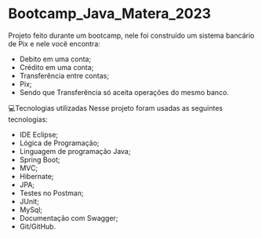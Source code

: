 # Bootcamp_Java_Matera_2023

Projeto feito durante um bootcamp, nele foi construído um sistema bancário de Pix e nele você encontra:

- Debito em uma conta;
- Crédito em uma conta;
- Transferência entre contas;
- Pix;
- Sendo que Transferência só aceita operações do mesmo banco.

💻Tecnologias utilizadas
Nesse projeto foram usadas as seguintes tecnologias:

- IDE Eclipse;
- Lógica de Programação;
- Linguagem de programação Java;
- Spring Boot;
- MVC;
- Hibernate;
- JPA;
- Testes no Postman;
- JUnit;
- MySql;
- Documentação com Swagger;
- Git/GitHub.
